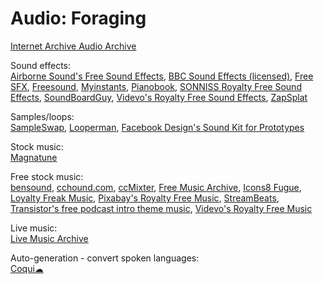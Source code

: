 # Audio: Foraging

[Internet Archive Audio Archive](https://archive.org/details/audio)

Sound effects:  
[Airborne Sound's Free Sound Effects](https://www.airbornesound.com/sound-effects-library/free-sound-effects/),
[BBC Sound Effects (licensed)](http://bbcsfx.acropolis.org.uk/),
[Free SFX](https://www.freesfx.co.uk/),
[Freesound](https://freesound.org/),
[Myinstants](https://www.myinstants.com/),
[Pianobook](https://www.pianobook.co.uk/),
[SONNISS Royalty Free Sound Effects](https://sonniss.com/gameaudiogdc),
[SoundBoardGuy](https://soundboardguy.com/),
[Videvo's Royalty Free Sound Effects](https://www.videvo.net/royalty-free-sound-effects/),
[ZapSplat](https://www.zapsplat.com/)

Samples/loops:  
[SampleSwap](https://sampleswap.org/),
[Looperman](https://www.looperman.com/),
[Facebook Design's Sound Kit for Prototypes](https://facebook.design/soundkit)

Stock music:  
[Magnatune](http://magnatune.com/)

Free stock music:  
[bensound](https://www.bensound.com/),
[cchound.com](https://cchound.com/),
[ccMixter](https://ccmixter.org/),
[Free Music Archive](https://freemusicarchive.org/),
[Icons8 Fugue](https://icons8.com/music),
[Loyalty Freak Music](https://loyaltyfreakmusic.com/),
[Pixabay's Royalty Free Music](https://pixabay.com/music/),
[StreamBeats](https://www.senpai.tv/streambeats/),
[Transistor's free podcast intro theme music](https://transistor.fm/free-podcast-intro-music/),
[Videvo's Royalty Free Music](https://www.videvo.net/royalty-free-music/)

Live music:  
[Live Music Archive](https://archive.org/details/etree)

Auto-generation - convert spoken languages:  
[Coqui☁](https://coqui.ai/)
